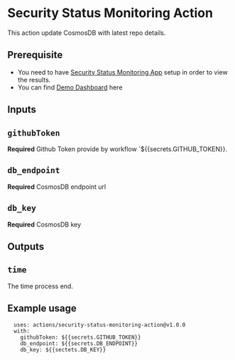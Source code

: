# Security Status Monitoring Action

This action update CosmosDB with latest repo details.

## Prerequisite
  - You need to have [Security Status Monitoring App](https://github.com/ESLE-Org/security-status-monitoring-app-using-github-actions) setup in order to view the results.
  - You can find [Demo Dashboard](https://security-monitor-app-using-github-actions.azurewebsites.net/) here

## Inputs

## `githubToken`

**Required** Github Token provide by workflow `${{secrets.GITHUB_TOKEN}}.

## `db_endpoint`

**Required** CosmosDB endpoint url

## `db_key`

**Required** CosmosDB key

## Outputs

## `time`

The time process end.

## Example usage
```
  uses: actions/security-status-monitoring-action@v1.0.0
  with:
    githubToken: ${{secrets.GITHUB_TOKEN}}
    db_endpoint: ${{secrets.DB_ENDPOINT}}
    db_key: ${{sectets.DB_KEY}}
```
